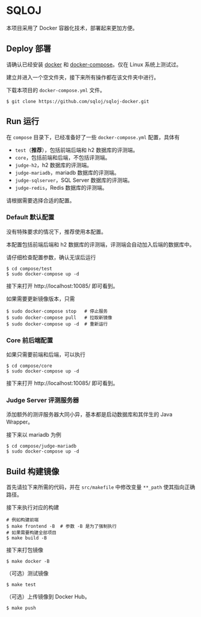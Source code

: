 # SQLOJ

本项目采用了 Docker 容器化技术，部署起来更加方便。

## Deploy 部署

请确认已经安装 [docker](https://docs.docker.com/engine/) 和 [docker-compose](https://docs.docker.com/compose/)。仅在 Linux 系统上测试过。

建立并进入一个空文件夹，接下来所有操作都在该文件夹中进行。

下载本项目的 `docker-compose.yml` 文件。

```shell
$ git clone https://github.com/sqloj/sqloj-docker.git
```

## Run 运行

在 `compose` 目录下，已经准备好了一些 `docker-compose.yml` 配置，具体有

- `test`（**推荐**），包括前端后端和 h2 数据库的评测端。
- `core`，包括前端和后端，不包括评测端。
- `judge-h2`，h2 数据库的评测端。
- `judge-mariadb`，mariadb 数据库的评测端。
- `judge-sqlserver`，SQL Server 数据库的评测端。
- `judge-redis`，Redis 数据库的评测端。

请根据需要选择合适的配置。

### Default 默认配置

没有特殊要求的情况下，推荐使用本配置。

本配置包括前端后端和 h2 数据库的评测端，评测端会自动加入后端的数据库中。

请仔细检查配置参数，确认无误后运行

```shell
$ cd compose/test
$ sudo docker-compose up -d
```

接下来打开 http://localhost:10085/ 即可看到。

如果需要更新镜像版本，只需

```shell
$ sudo docker-compose stop   # 停止服务
$ sudo docker-compose pull   # 拉取新镜像
$ sudo docker-compose up -d  # 重新运行
```

### Core 前后端配置

如果只需要前端和后端，可以执行

```shell
$ cd compose/core
$ sudo docker-compose up -d
```

接下来打开 http://localhost:10085/ 即可看到。

### Judge Server 评测服务器

添加额外的测评服务器大同小异，基本都是启动数据库和其伴生的 Java Wrapper。

接下来以 mariadb 为例

```shell
$ cd compose/judge-mariadb
$ sudo docker-compose up -d
```

## Build 构建镜像

首先请拉下来所需的代码，并在 `src/makefile` 中修改变量 `**_path` 使其指向正确路径。

接下来执行对应的构建

```shell
# 例如构建前端
$ make frontend -B  # 参数 -B 是为了强制执行
# 如果需要构建全部项目
$ make build -B
```

接下来打包镜像
```shell
$ make docker -B
```

（可选）测试镜像

```shell
$ make test
```

（可选）上传镜像到 Docker Hub。

```shell
$ make push
```

